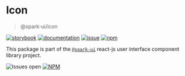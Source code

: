 # Icon
> @spark-ui/icon

[![storybook](https://img.shields.io/badge/storybook-black?logo=storybook)](https://sparkui.vercel.app/?path=/docs/components-icon--docs)
[![documentation](https://img.shields.io/badge/documentation-black?logo=googledocs)](https://sparkui-adv.vercel.app/docs/components/icon)
[![issue](https://img.shields.io/badge/report%20a%20bug-black?logo=openbugbounty&logoColor=red)](https://github.com/adevinta/spark/issues/new?&projects=4&template=bug-report.yml&assignees=&labels=component,icon)
[![npm](https://img.shields.io/npm/dt/%40spark-ui/icon?logo=npm&labelColor=black)](https://www.npmjs.com/package/@spark-ui/icon)


This package is part of the [`@spark-ui`](https://github.com/adevinta/spark) react-js user interface component library project.

![Issues open](https://img.shields.io/github/issues-search/adevinta/spark?query=is%3Aopen%20label%3Acomponent%20label%3Aicon&logo=openbugbounty&logoColor=red&label=issues%20open&color=red&link=https%3A%2F%2Fgithub.com%2Fadevinta%2Fspark%2Fissues%3Fq%3Dis%253Aopen%2Blabel%253Acomponent%2Blabel%253Aicon)
[![NPM](https://img.shields.io/npm/l/%40spark-ui%2Ficon)](https://github.com/adevinta/spark/blob/main/packages/components/icon/LICENSE.md)
